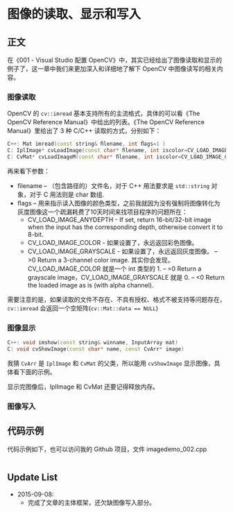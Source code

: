 # 图像的读取、显示和写入

## 正文

在《001 - Visual Studio 配置 OpenCV》中，其实已经给出了图像读取和显示的例子了，这一章中我们来更加深入和详细地了解下 OpenCV 中图像读写的相关内容。

### 图像读取

OpenCV 的 `cv::imread` 基本支持所有的主流格式，具体的可以看《The OpenCV Reference Manual》中给出的列表。《The OpenCV Reference Manual》里给出了 3 种 C/C++ 读取的方式，分别如下：

```C++
C++: Mat imread(const string& ﬁlename, int ﬂags=1 )
C: IplImage* cvLoadImage(const char* ﬁlename, int iscolor=CV_LOAD_IMAGE_COLOR )
C: CvMat* cvLoadImageM(const char* ﬁlename, int iscolor=CV_LOAD_IMAGE_COLOR )
```

再来看下参数：

* ﬁlename – （包含路径的）文件名，对于 C++ 用法要求是 `std::string` 对象，对于 C 用法则是 char 数组.
* ﬂags – 用来指示读入图像的颜色类型，之前我就因为没有强制将图像转化为灰度图像这一个疏漏耗费了10天时间来找项目程序的问题所在：
	+ CV_LOAD_IMAGE_ANYDEPTH - If set, return 16-bit/32-bit image when the input has
the corresponding depth, otherwise convert it to 8-bit.
	+ CV_LOAD_IMAGE_COLOR - 如果设置了，永远返回彩色图像。
	+ CV_LOAD_IMAGE_GRAYSCALE - 如果设置了，永远返回灰度图像。
	– >0 Return a 3-channel color image. 其实你会发现，CV_LOAD_IMAGE_COLOR 就是一个 int 类型的 1.
	– =0 Return a grayscale image，CV_LOAD_IMAGE_GRAYSCALE 就是 0.
	– <0 Return the loaded image as is (with alpha channel).

需要注意的是，如果读取的文件不存在、不具有授权、格式不被支持等问题存在，`cv::imread` 会返回一个空矩阵(`cv::Mat::data == NULL`)


### 图像显示

```C++
C++: void imshow(const string& winname, InputArray mat)
C: void cvShowImage(const char* name, const CvArr* image)
```

我猜 `CvArr` 是 `IplImage` 和 `CvMat` 的父类，所以能用 `cvShowImage` 显示图像，具体看下面的示例。

显示完图像后，IplImage 和 CvMat 还要记得释放内存。

### 图像写入




## 代码示例
代码示例如下，也可以访问我的 Github 项目，文件 imagedemo_002.cpp

```C++

```

## Update List

* 2015-09-08: 
	+ 完成了文章的主体框架，还欠缺图像写入部分。